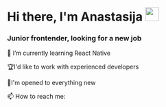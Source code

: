 <h1>Hi there, I'm Anastasija
<img src="https://github.com/blackcater/blackcater/raw/main/images/Hi.gif" height="32"/></h1>
<h3>Junior frontender, looking for a new job</h3>
<p>🌱 I’m currently learning React Native</p>
<p>🏆I'd like to work with experienced developers</p>
<p>🚀I'm opened to everything new</p>
<p>📫 How to reach me: </p>

<!--
**nargisi/nargisi** is a ✨ _special_ ✨ repository because its `README.md` (this file) appears on your GitHub profile.

Here are some ideas to get you started:

- 🔭 I’m currently working on App
- 
- 🤔 I’m looking for help with ...
- 💬 Ask me about ...
- 
- 😄 Pronouns: ...
- ⚡ Fun fact: ...
-->
